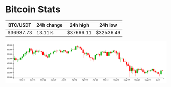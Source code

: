 # Bitcoin Stats

BTC/USDT|24h change|24h high|24h low|
|---|---|---|---|
|$36937.73|13.11%|$37666.11|$32536.49|

<img src="./chart.svg">
